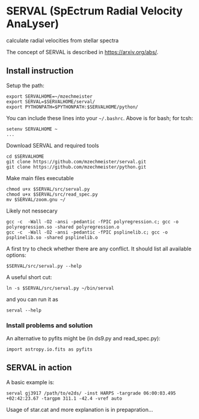 # SERVAL (SpEctrum Radial Velocity AnaLyser)
calculate radial velocities from stellar spectra

The concept of SERVAL is described in https://arxiv.org/abs/.

## Install instruction

Setup the path:
```
export SERVALHOME=~/mzechmeister
export SERVAL=$SERVALHOME/serval/
export PYTHONPATH=$PYTHONPATH:$SERVALHOME/python/
```
You can include these lines into your `~/.bashrc`.
Above is for bash; for tcsh:
```
setenv SERVALHOME ~
...
```

Download SERVAL and required tools
```
cd $SERVALHOME
git clone https://github.com/mzechmeister/serval.git
git clone https://github.com/mzechmeister/python.git
```

Make main files executable
```
chmod u+x $SERVAL/src/serval.py
chmod u+x $SERVAL/src/read_spec.py
mv $SERVAL/zoom.gnu ~/
```

Likely not nessecary
```
gcc -c  -Wall -O2 -ansi -pedantic -fPIC polyregression.c; gcc -o polyregression.so -shared polyregression.o
gcc -c  -Wall -O2 -ansi -pedantic -fPIC psplinelib.c; gcc -o psplinelib.so -shared psplinelib.o
```

A first try to check whether there are any conflict. It should list all available options: 
```
$SERVAL/src/serval.py --help
```

A useful short cut:
```
ln -s $SERVAL/src/serval.py ~/bin/serval
```
and you can run it as
```
serval --help
```

### Install problems and solution

An alternative to pyfits might be (in ds9.py and read_spec.py):
```
import astropy.io.fits as pyfits
```

## SERVAL in action

A basic example is:
```
serval gj3917 /path/to/e2ds/ -inst HARPS -targrade 06:00:03.495 +02:42:23.67 -targpm 311.1 -42.4 -vref auto
```
Usage of star.cat and more explanation is in prepapration...
